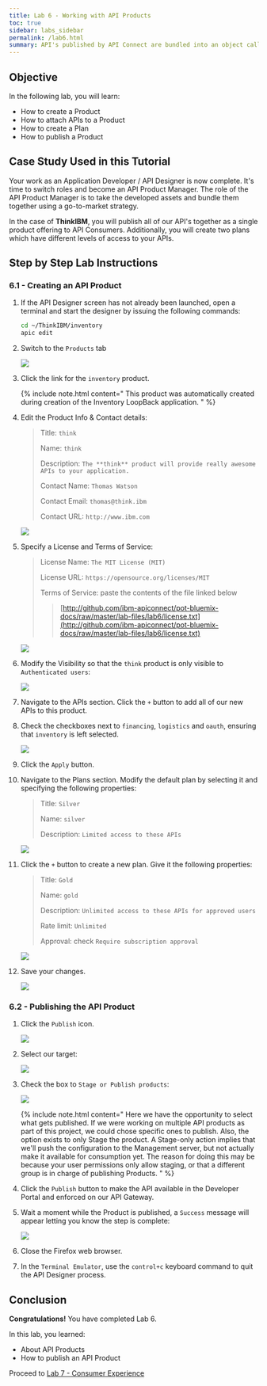 ```yaml
---
title: Lab 6 - Working with API Products
toc: true
sidebar: labs_sidebar
permalink: /lab6.html
summary: API's published by API Connect are bundled into an object called a **Product**. The Product combines one or more API's with one or more Plans. A **Plan** is effectively a contract between the API Provider and API Consumer which specifies the allowed rate of API calls over a given period of time.
---
```


## Objective

In the following lab, you will learn:

+ How to create a Product
+ How to attach APIs to a Product
+ How to create a Plan
+ How to publish a Product

## Case Study Used in this Tutorial

Your work as an Application Developer / API Designer is now complete. It's time to switch roles and become an API Product Manager. The role of the API Product Manager is to take the developed assets and bundle them together using a go-to-market strategy.

In the case of **ThinkIBM**, you will publish all of our API's together as a single product offering to API Consumers. Additionally, you will create two plans which have different levels of access to your APIs.

## Step by Step Lab Instructions

### 6.1 - Creating an API Product

1.  If the API Designer screen has not already been launched, open a terminal and start the designer by issuing the following commands:

    ```bash
    cd ~/ThinkIBM/inventory
    apic edit
    ```

1.  Switch to the `Products` tab

    ![](https://github.com/ibm-apiconnect/pot/raw/gh-pages/images/lab6/products.png)

1.  Click the link for the `inventory` product.
	
	{% include note.html content=" This product was automatically created during creation of the Inventory LoopBack application.
    " %}

1.  Edit the Product Info & Contact details:

    > Title: `think`
    >
    > Name: `think`
    >
    > Description: `The **think** product will provide really awesome APIs to your application.`
    >
    > Contact Name: `Thomas Watson`
    >
    > Contact Email: `thomas@think.ibm`
    >
    > Contact URL: `http://www.ibm.com`  
	
    ![](https://github.com/ibm-apiconnect/pot/raw/gh-pages/images/lab6/think-infocontact.png)

1.  Specify a License and Terms of Service:

    > License Name: `The MIT License (MIT)`
    >
    > License URL: `https://opensource.org/licenses/MIT`
    >
    > Terms of Service: paste the contents of the file linked below
    > >
    > > [http://github.com/ibm-apiconnect/pot-bluemix-docs/raw/master/lab-files/lab6/license.txt](http://github.com/ibm-apiconnect/pot-bluemix-docs/raw/master/lab-files/lab6/license.txt)
	  
    ![](https://github.com/ibm-apiconnect/pot/raw/gh-pages/images/lab6/think-licensetos.png)
	
1.  Modify the Visibility so that the `think` product is only visible to `Authenticated users`:
  
    ![](https://github.com/ibm-apiconnect/pot/raw/gh-pages/images/lab6/think-visibility.png)
	
1.  Navigate to the APIs section. Click the `+` button to add all of our new APIs to this product.

1.  Check the checkboxes next to `financing`, `logistics` and `oauth`, ensuring that `inventory` is left selected.
	 
    ![](https://github.com/ibm-apiconnect/pot/raw/gh-pages/images/lab6/think-apis.png)

1.  Click the `Apply` button.

1.  Navigate to the Plans section. Modify the default plan by selecting it and specifying the following properties:

    > Title: `Silver`
    >
    > Name: `silver`
    >
    > Description: `Limited access to these APIs`
	
    ![](https://github.com/ibm-apiconnect/pot/raw/gh-pages/images/lab6/think-silverplan.png)

1.  Click the `+` button to create a new plan. Give it the following properties:

    > Title: `Gold`
    >
    > Name: `gold`
    >
    > Description: `Unlimited access to these APIs for approved users`
    >
    > Rate limit: `Unlimited`
    >
    > Approval: check `Require subscription approval`  
	
    ![](https://github.com/ibm-apiconnect/pot/raw/gh-pages/images/lab6/think-goldplan.png)

1.  Save your changes.

    ![](https://github.com/ibm-apiconnect/pot/raw/gh-pages/images/lab6/save-icon.png)

### 6.2 - Publishing the API Product

1.  Click the `Publish` icon.

    ![](https://github.com/ibm-apiconnect/pot/raw/gh-pages/images/lab6/think-publish.png)

1.  Select our target:

    ![](https://github.com/ibm-apiconnect/pot/raw/gh-pages/images/lab6/publish-target.png)

1.  Check the box to `Stage or Publish products`:

    ![](https://github.com/ibm-apiconnect/pot/raw/gh-pages/images/lab6/publish-product.png)

    {% include note.html content="
    Here we have the opportunity to select what gets published. If we were working on multiple API products as part of this project, we could chose specific ones to publish.
    Also, the option exists to only Stage the product. A Stage-only action implies that we'll push the configuration to the Management server, but not actually make it available for consumption yet. The reason for doing this may be because your user permissions only allow staging, or that a different group is in charge of publishing Products.
    " %}

1.  Click the `Publish` button to make the API available in the Developer Portal and enforced on our API Gateway.

1.  Wait a moment while the Product is published, a `Success` message will appear letting you know the step is complete:

    ![](https://github.com/ibm-apiconnect/pot/raw/gh-pages/images/lab6/publish-success.png)

1.  Close the Firefox web browser.

1.  In the `Terminal Emulator`, use the `control+c` keyboard command to quit the API Designer process.

## Conclusion

**Congratulations!** You have completed Lab 6.

In this lab, you learned:

+ About API Products
+ How to publish an API Product

Proceed to [Lab 7 - Consumer Experience](lab7.html)